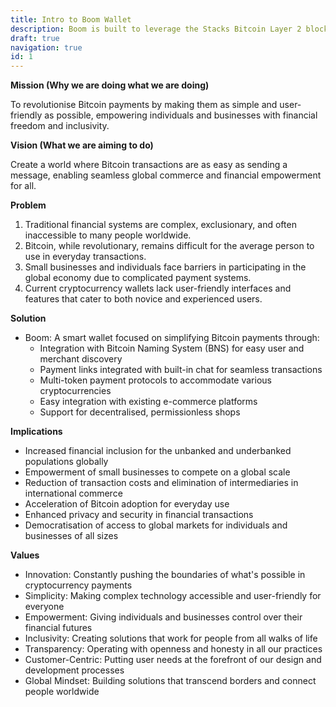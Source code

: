 ```yaml
---
title: Intro to Boom Wallet
description: Boom is built to leverage the Stacks Bitcoin Layer 2 blockchain & sBTC make a more decentralized, non-custodial, trust minimized Bitcoin payment layer than the lightning network.
draft: true
navigation: true
id: 1
---
```


**Mission (Why we are doing what we are doing)**

To revolutionise Bitcoin payments by making them as simple and user-friendly as possible, empowering individuals and businesses with financial freedom and inclusivity.

**Vision (What we are aiming to do)**

Create a world where Bitcoin transactions are as easy as sending a message, enabling seamless global commerce and financial empowerment for all.

**Problem**

1. Traditional financial systems are complex, exclusionary, and often inaccessible to many people worldwide.  
2. Bitcoin, while revolutionary, remains difficult for the average person to use in everyday transactions.  
3. Small businesses and individuals face barriers in participating in the global economy due to complicated payment systems.  
4. Current cryptocurrency wallets lack user-friendly interfaces and features that cater to both novice and experienced users.

**Solution**

* Boom: A smart wallet focused on simplifying Bitcoin payments through:  
  * Integration with Bitcoin Naming System (BNS) for easy user and merchant discovery  
  * Payment links integrated with built-in chat for seamless transactions  
  * Multi-token payment protocols to accommodate various cryptocurrencies  
  * Easy integration with existing e-commerce platforms  
  * Support for decentralised, permissionless shops

**Implications**

* Increased financial inclusion for the unbanked and underbanked populations globally  
* Empowerment of small businesses to compete on a global scale  
* Reduction of transaction costs and elimination of intermediaries in international commerce  
* Acceleration of Bitcoin adoption for everyday use  
* Enhanced privacy and security in financial transactions  
* Democratisation of access to global markets for individuals and businesses of all sizes

**Values**

* Innovation: Constantly pushing the boundaries of what's possible in cryptocurrency payments  
* Simplicity: Making complex technology accessible and user-friendly for everyone  
* Empowerment: Giving individuals and businesses control over their financial futures  
* Inclusivity: Creating solutions that work for people from all walks of life  
* Transparency: Operating with openness and honesty in all our practices  
* Customer-Centric: Putting user needs at the forefront of our design and development processes  
* Global Mindset: Building solutions that transcend borders and connect people worldwide
